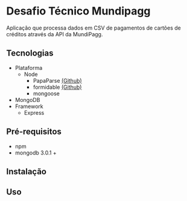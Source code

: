 # Desafio Técnico Mundipagg

Aplicação que processa dados em CSV de pagamentos de cartões de créditos através da API da MundiPagg.

## Tecnologias
 - Plataforma
   - Node
     - PapaParse [(Github)](https://github.com/mholt/PapaParse)
     - formidable [(Github)](https://github.com/felixge/node-formidable)
     - mongoose
 - MongoDB
 - Framework
   - Express
   

## Pré-requisitos

 - npm
 - mongodb 3.0.1 +

## Instalação

## Uso

